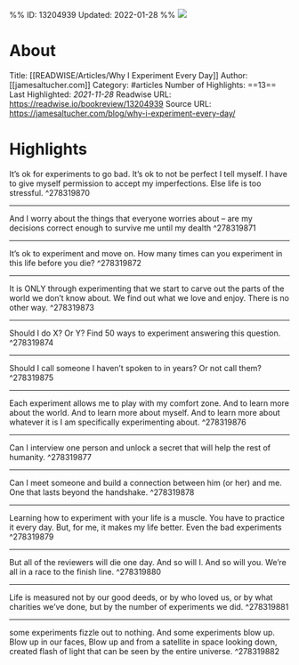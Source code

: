 %%
ID: 13204939
Updated: 2022-01-28
%%
![](https://readwise-assets.s3.amazonaws.com/static/images/article2.74d541386bbf.png)

# About
Title: [[READWISE/Articles/Why I Experiment Every Day]]
Author: [[jamesaltucher.com]]
Category: #articles
Number of Highlights: ==13==
Last Highlighted: *2021-11-28*
Readwise URL: https://readwise.io/bookreview/13204939
Source URL: https://jamesaltucher.com/blog/why-i-experiment-every-day/


# Highlights 
It’s ok for experiments to go bad. It’s ok to not be perfect I tell myself. I have to give myself permission to accept my imperfections. Else life is too stressful.  ^278319870

---

And I worry about the things that everyone worries about – are my decisions correct enough to survive me until my dealth  ^278319871

---

It’s ok to experiment and move on. How many times can you experiment in this life before you die?  ^278319872

---

It is ONLY through experimenting that we start to carve out the parts of the world we don’t know about. We find out what we love and enjoy. There is no other way.  ^278319873

---

Should I do X? Or Y? Find 50 ways to experiment answering this question.  ^278319874

---

Should I call someone I haven’t spoken to in years? Or not call them?  ^278319875

---

Each experiment allows me to play with my comfort zone. And to learn more about the world. And to learn more about myself. And to learn more about whatever it is I am specifically experimenting about.  ^278319876

---

Can I interview one person and unlock a secret that will help the rest of humanity.  ^278319877

---

Can I meet someone and build a connection between him (or her) and me. One that lasts beyond the handshake.  ^278319878

---

Learning how to experiment with your life is a muscle. You have to practice it every day. But, for me, it makes my life better. Even the bad experiments  ^278319879

---

But all of the reviewers will die one day. And so will I. And so will you. We’re all in a race to the finish line.  ^278319880

---

Life is measured not by our good deeds, or by who loved us, or by what charities we’ve done, but by the number of experiments we did.  ^278319881

---

some experiments fizzle out to nothing. And some experiments blow up. Blow up in our faces, Blow up and from a satellite in space looking down, created flash of light that can be seen by the entire universe.  ^278319882

